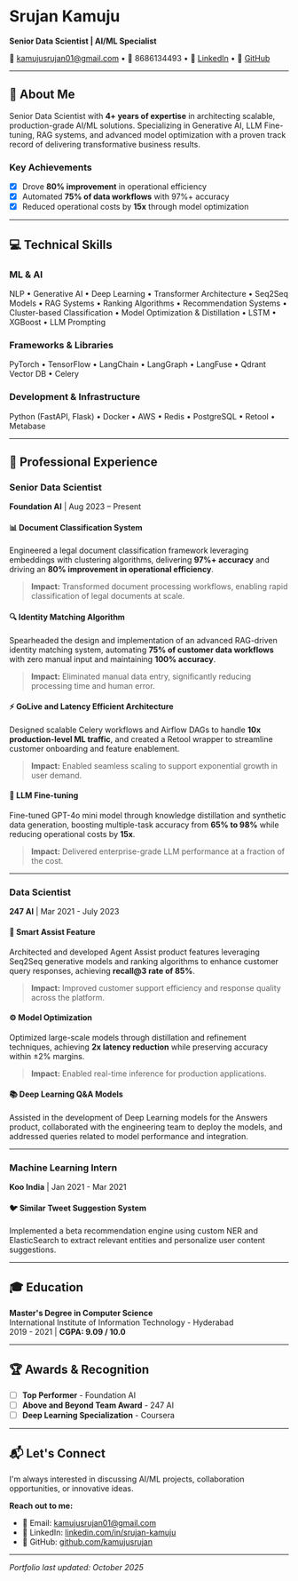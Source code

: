 # Srujan Kamuju

**Senior Data Scientist | AI/ML Specialist**

📧 [kamujusrujan01@gmail.com](mailto:kamujusrujan01@gmail.com) • 📱 8686134493 • 💼 [LinkedIn](https://linkedin.com/in/srujan-kamuju) • 🐙 [GitHub](https://github.com/kamujusrujan)

---

## 👤 About Me

Senior Data Scientist with **4+ years of expertise** in architecting scalable, production-grade AI/ML solutions. Specializing in Generative AI, LLM Fine-tuning, RAG systems, and advanced model optimization with a proven track record of delivering transformative business results.

### Key Achievements
- [x] Drove **80% improvement** in operational efficiency
- [x] Automated **75% of data workflows** with 97%+ accuracy  
- [x] Reduced operational costs by **15x** through model optimization

---

## 💻 Technical Skills

### ML & AI
NLP • Generative AI • Deep Learning • Transformer Architecture • Seq2Seq Models • RAG Systems • Ranking Algorithms • Recommendation Systems • Cluster-based Classification • Model Optimization & Distillation • LSTM • XGBoost • LLM Prompting

### Frameworks & Libraries
PyTorch • TensorFlow • LangChain • LangGraph • LangFuse • Qdrant Vector DB • Celery

### Development & Infrastructure
Python (FastAPI, Flask) • Docker • AWS • Redis • PostgreSQL • Retool • Metabase

---

## 💼 Professional Experience

### Senior Data Scientist
**Foundation AI** | Aug 2023 – Present

#### 📊 Document Classification System
Engineered a legal document classification framework leveraging embeddings with clustering algorithms, delivering **97%+ accuracy** and driving an **80% improvement in operational efficiency**.

> **Impact:** Transformed document processing workflows, enabling rapid classification of legal documents at scale.

#### 🔍 Identity Matching Algorithm
Spearheaded the design and implementation of an advanced RAG-driven identity matching system, automating **75% of customer data workflows** with zero manual input and maintaining **100% accuracy**.

> **Impact:** Eliminated manual data entry, significantly reducing processing time and human error.

#### ⚡ GoLive and Latency Efficient Architecture
Designed scalable Celery workflows and Airflow DAGs to handle **10x production-level ML traffic**, and created a Retool wrapper to streamline customer onboarding and feature enablement.

> **Impact:** Enabled seamless scaling to support exponential growth in user demand.

#### 🤖 LLM Fine-tuning
Fine-tuned GPT-4o mini model through knowledge distillation and synthetic data generation, boosting multiple-task accuracy from **65% to 98%** while reducing operational costs by **15x**.

> **Impact:** Delivered enterprise-grade LLM performance at a fraction of the cost.

---

### Data Scientist
**247 AI** | Mar 2021 - July 2023

#### 🎯 Smart Assist Feature
Architected and developed Agent Assist product features leveraging Seq2Seq generative models and ranking algorithms to enhance customer query responses, achieving **recall@3 rate of 85%**.

> **Impact:** Improved customer support efficiency and response quality across the platform.

#### ⚙️ Model Optimization
Optimized large-scale models through distillation and refinement techniques, achieving **2x latency reduction** while preserving accuracy within ±2% margins.

> **Impact:** Enabled real-time inference for production applications.

#### 📚 Deep Learning Q&A Models
Assisted in the development of Deep Learning models for the Answers product, collaborated with the engineering team to deploy the models, and addressed queries related to model performance and integration.

---

### Machine Learning Intern
**Koo India** | Jan 2021 - Mar 2021

#### 🐦 Similar Tweet Suggestion System
Implemented a beta recommendation engine using custom NER and ElasticSearch to extract relevant entities and personalize user content suggestions.

---

## 🎓 Education

**Master's Degree in Computer Science**  
International Institute of Information Technology - Hyderabad  
2019 - 2021 | **CGPA: 9.09 / 10.0**

---

## 🏆 Awards & Recognition

- [ ] **Top Performer** - Foundation AI
- [ ] **Above and Beyond Team Award** - 247 AI  
- [ ] **Deep Learning Specialization** - Coursera

---

## 📬 Let's Connect

I'm always interested in discussing AI/ML projects, collaboration opportunities, or innovative ideas.

**Reach out to me:**
- 📧 Email: [kamujusrujan01@gmail.com](mailto:kamujusrujan01@gmail.com)
- 💼 LinkedIn: [linkedin.com/in/srujan-kamuju](https://linkedin.com/in/srujan-kamuju)
- 🐙 GitHub: [github.com/kamujusrujan](https://github.com/kamujusrujan)

---

*Portfolio last updated: October 2025*
